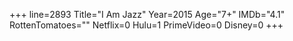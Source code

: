 +++
line=2893
Title="I Am Jazz"
Year=2015
Age="7+"
IMDb="4.1"
RottenTomatoes=""
Netflix=0
Hulu=1
PrimeVideo=0
Disney=0
+++

